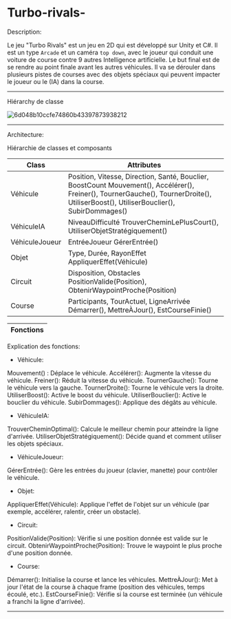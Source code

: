 # Turbo-rivals-

Description:

Le jeu "Turbo Rivals" est un jeu en 2D qui est développé sur Unity et C#. Il est un type ``Arcade`` et un caméra ``top down``, avec le joueur qui conduit une voiture de course contre 9 autres Intelligence artificielle. Le but final est de se rendre au point finale avant les autres véhicules. 
Il va se dérouler dans plusieurs pistes de courses avec des objets spéciaux qui peuvent impacter le joueur ou le (IA) dans la course. 


---------------------
Hiérarchy de classe 

![6d048b10ccfe74860b43397873938212](https://github.com/user-attachments/assets/1f60f07a-3860-4e10-83d5-6c8ebc9e7dc6)


----------------------------------------

Architecture:

Hiérarchie de classes et composants

| Class | Attributes |
|---|---|
| Véhicule |	Position, Vitesse, Direction, Santé, Bouclier, BoostCount	Mouvement(), Accélérer(), Freiner(), TournerGauche(), TournerDroite(), UtiliserBoost(), UtiliserBouclier(), SubirDommages() |
| VéhiculeIA |	NiveauDifficulté	TrouverCheminLePlusCourt(), UtiliserObjetStratégiquement() |
| VéhiculeJoueur |	EntréeJoueur	GérerEntrée() |
| Objet |	Type, Durée, RayonEffet	AppliquerEffet(Véhicule) |
| Circuit |	Disposition, Obstacles	PositionValide(Position), ObtenirWaypointProche(Position) |
| Course |	Participants, TourActuel, LigneArrivée	Démarrer(), MettreÀJour(), EstCourseFinie() |

| Fonctions |
|---|
Explication des fonctions:

- Véhicule:

 Mouvement() : Déplace le véhicule.
Accélérer(): Augmente la vitesse du véhicule.
Freiner(): Réduit la vitesse du véhicule.
TournerGauche(): Tourne le véhicule vers la gauche.
TournerDroite(): Tourne le véhicule vers la droite.
UtiliserBoost(): Active le boost du véhicule.
UtiliserBouclier(): Active le bouclier du véhicule.
SubirDommages(): Applique des dégâts au véhicule.

- VéhiculeIA:

TrouverCheminOptimal(): Calcule le meilleur chemin pour atteindre la ligne d'arrivée.
UtiliserObjetStratégiquement(): Décide quand et comment utiliser les objets spéciaux.

- VéhiculeJoueur:

GérerEntrée(): Gère les entrées du joueur (clavier, manette) pour contrôler le véhicule.

- Objet:

AppliquerEffet(Véhicule): Applique l'effet de l'objet sur un véhicule (par exemple, accélérer, ralentir, créer un obstacle).

- Circuit:

PositionValide(Position): Vérifie si une position donnée est valide sur le circuit.
ObtenirWaypointProche(Position): Trouve le waypoint le plus proche d'une position donnée.

- Course:

Démarrer(): Initialise la course et lance les véhicules.
MettreÀJour(): Met à jour l'état de la course à chaque frame (position des véhicules, temps écoulé, etc.).
EstCourseFinie(): Vérifie si la course est terminée (un véhicule a franchi la ligne d'arrivée).

------------------------------
